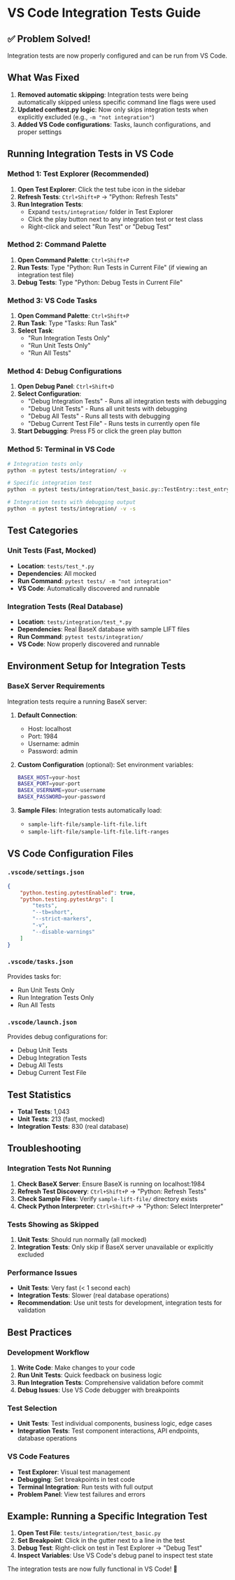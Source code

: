 # VS Code Integration Tests Guide

## ✅ Problem Solved!

Integration tests are now properly configured and can be run from VS Code.

## What Was Fixed

1. **Removed automatic skipping**: Integration tests were being automatically skipped unless specific command line flags were used
2. **Updated conftest.py logic**: Now only skips integration tests when explicitly excluded (e.g., `-m "not integration"`)
3. **Added VS Code configurations**: Tasks, launch configurations, and proper settings

## Running Integration Tests in VS Code

### Method 1: Test Explorer (Recommended)

1. **Open Test Explorer**: Click the test tube icon in the sidebar
2. **Refresh Tests**: `Ctrl+Shift+P` → "Python: Refresh Tests"
3. **Run Integration Tests**: 
   - Expand `tests/integration/` folder in Test Explorer
   - Click the play button next to any integration test or test class
   - Right-click and select "Run Test" or "Debug Test"

### Method 2: Command Palette

1. **Open Command Palette**: `Ctrl+Shift+P`
2. **Run Tests**: Type "Python: Run Tests in Current File" (if viewing an integration test file)
3. **Debug Tests**: Type "Python: Debug Tests in Current File"

### Method 3: VS Code Tasks

1. **Open Command Palette**: `Ctrl+Shift+P`
2. **Run Task**: Type "Tasks: Run Task"
3. **Select Task**:
   - "Run Integration Tests Only"
   - "Run Unit Tests Only" 
   - "Run All Tests"

### Method 4: Debug Configurations

1. **Open Debug Panel**: `Ctrl+Shift+D`
2. **Select Configuration**:
   - "Debug Integration Tests" - Runs all integration tests with debugging
   - "Debug Unit Tests" - Runs all unit tests with debugging
   - "Debug All Tests" - Runs all tests with debugging
   - "Debug Current Test File" - Runs tests in currently open file
3. **Start Debugging**: Press F5 or click the green play button

### Method 5: Terminal in VS Code

```bash
# Integration tests only
python -m pytest tests/integration/ -v

# Specific integration test
python -m pytest tests/integration/test_basic.py::TestEntry::test_entry_creation -v

# Integration tests with debugging output
python -m pytest tests/integration/ -v -s
```

## Test Categories

### Unit Tests (Fast, Mocked)
- **Location**: `tests/test_*.py`
- **Dependencies**: All mocked
- **Run Command**: `pytest tests/ -m "not integration"`
- **VS Code**: Automatically discovered and runnable

### Integration Tests (Real Database)
- **Location**: `tests/integration/test_*.py`
- **Dependencies**: Real BaseX database with sample LIFT files
- **Run Command**: `pytest tests/integration/`
- **VS Code**: Now properly discovered and runnable

## Environment Setup for Integration Tests

### BaseX Server Requirements
Integration tests require a running BaseX server:

1. **Default Connection**:
   - Host: localhost
   - Port: 1984
   - Username: admin
   - Password: admin

2. **Custom Configuration** (optional):
   Set environment variables:
   ```bash
   BASEX_HOST=your-host
   BASEX_PORT=your-port
   BASEX_USERNAME=your-username
   BASEX_PASSWORD=your-password
   ```

3. **Sample Files**:
   Integration tests automatically load:
   - `sample-lift-file/sample-lift-file.lift`
   - `sample-lift-file/sample-lift-file.lift-ranges`

## VS Code Configuration Files

### `.vscode/settings.json`
```json
{
    "python.testing.pytestEnabled": true,
    "python.testing.pytestArgs": [
        "tests",
        "--tb=short",
        "--strict-markers",
        "-v",
        "--disable-warnings"
    ]
}
```

### `.vscode/tasks.json`
Provides tasks for:
- Run Unit Tests Only
- Run Integration Tests Only  
- Run All Tests

### `.vscode/launch.json`
Provides debug configurations for:
- Debug Unit Tests
- Debug Integration Tests
- Debug All Tests
- Debug Current Test File

## Test Statistics

- **Total Tests**: 1,043
- **Unit Tests**: 213 (fast, mocked)
- **Integration Tests**: 830 (real database)

## Troubleshooting

### Integration Tests Not Running

1. **Check BaseX Server**: Ensure BaseX is running on localhost:1984
2. **Refresh Test Discovery**: `Ctrl+Shift+P` → "Python: Refresh Tests"
3. **Check Sample Files**: Verify `sample-lift-file/` directory exists
4. **Check Python Interpreter**: `Ctrl+Shift+P` → "Python: Select Interpreter"

### Tests Showing as Skipped

1. **Unit Tests**: Should run normally (all mocked)
2. **Integration Tests**: Only skip if BaseX server unavailable or explicitly excluded

### Performance Issues

- **Unit Tests**: Very fast (< 1 second each)
- **Integration Tests**: Slower (real database operations)
- **Recommendation**: Use unit tests for development, integration tests for validation

## Best Practices

### Development Workflow
1. **Write Code**: Make changes to your code
2. **Run Unit Tests**: Quick feedback on business logic
3. **Run Integration Tests**: Comprehensive validation before commit
4. **Debug Issues**: Use VS Code debugger with breakpoints

### Test Selection
- **Unit Tests**: Test individual components, business logic, edge cases
- **Integration Tests**: Test component interactions, API endpoints, database operations

### VS Code Features
- **Test Explorer**: Visual test management
- **Debugging**: Set breakpoints in test code
- **Terminal Integration**: Run tests with full output
- **Problem Panel**: View test failures and errors

## Example: Running a Specific Integration Test

1. **Open Test File**: `tests/integration/test_basic.py`
2. **Set Breakpoint**: Click in the gutter next to a line in the test
3. **Debug Test**: Right-click on test in Test Explorer → "Debug Test"
4. **Inspect Variables**: Use VS Code's debug panel to inspect test state

The integration tests are now fully functional in VS Code! 🎉